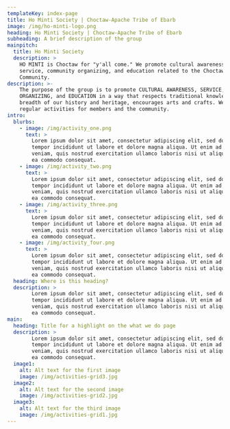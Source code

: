 ```yaml
---
templateKey: index-page
title: Ho Minti Society | Choctaw-Apache Tribe of Ebarb
image: /img/ho-minti-logo.png
heading: Ho Minti Society | Choctaw-Apache Tribe of Ebarb
subheading: A brief description of the group
mainpitch:
  title: Ho Minti Society
  description: >
    HO MINTI is Choctaw for "y'all come." We promote cultural awareness, 
    service, community organizing, and education related to the Choctaw-Apache 
    Community.
description: >-
    The purpose of the group is to promote CULTURAL AWARENESS, SERVICE, COMMUNITY 
    ORGANIZING, and EDUCATION in a way that respects traditional knowledge, the 
    breadth of our history and heritage, encourages arts and crafts. We organize 
    regular activities for members and the community.
intro:
  blurbs:
    - image: /img/activity_one.png
      text: >
        Lorem ipsum dolor sit amet, consectetur adipiscing elit, sed do eiusmod 
        tempor incididunt ut labore et dolore magna aliqua. Ut enim ad minim 
        veniam, quis nostrud exercitation ullamco laboris nisi ut aliquip ex 
        ea commodo consequat.
    - image: /img/activity_two.png
      text: >
        Lorem ipsum dolor sit amet, consectetur adipiscing elit, sed do eiusmod 
        tempor incididunt ut labore et dolore magna aliqua. Ut enim ad minim 
        veniam, quis nostrud exercitation ullamco laboris nisi ut aliquip ex 
        ea commodo consequat.
    - image: /img/activity_three.png
      text: >
        Lorem ipsum dolor sit amet, consectetur adipiscing elit, sed do eiusmod 
        tempor incididunt ut labore et dolore magna aliqua. Ut enim ad minim 
        veniam, quis nostrud exercitation ullamco laboris nisi ut aliquip ex 
        ea commodo consequat.
    - image: /img/activity_four.png
      text: >
        Lorem ipsum dolor sit amet, consectetur adipiscing elit, sed do eiusmod 
        tempor incididunt ut labore et dolore magna aliqua. Ut enim ad minim 
        veniam, quis nostrud exercitation ullamco laboris nisi ut aliquip ex 
        ea commodo consequat.
  heading: Where is this heading?
  description: >
        Lorem ipsum dolor sit amet, consectetur adipiscing elit, sed do eiusmod 
        tempor incididunt ut labore et dolore magna aliqua. Ut enim ad minim 
        veniam, quis nostrud exercitation ullamco laboris nisi ut aliquip ex 
        ea commodo consequat.
main:
  heading: Title for a highlight on the what we do page
  description: >
        Lorem ipsum dolor sit amet, consectetur adipiscing elit, sed do eiusmod 
        tempor incididunt ut labore et dolore magna aliqua. Ut enim ad minim 
        veniam, quis nostrud exercitation ullamco laboris nisi ut aliquip ex 
        ea commodo consequat.
  image1:
    alt: Alt text for the first image
    image: /img/activities-grid3.jpg
  image2:
    alt: Alt text for the second image
    image: /img/activities-grid2.jpg
  image3:
    alt: Alt text for the third image
    image: /img/activities-grid1.jpg
---
```


